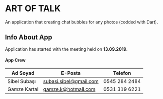 # ART OF TALK

An application that creating chat bubbles for any photos (codded with Dart).

## Info About App

Application has started with the meeting held on **13.09.2019**.

#### App Crew ####

| Ad Soyad         | E-Posta                           | Telefon       |
| ---------------- |---------------------------------- | ------------- |
| Sibel Subaşı     | subasi.sibel@gmail.com            | 0545 284 2484 |
| Gamze Kartal     | gamze.k@hotmail.com               | 0531 319 6221 |





